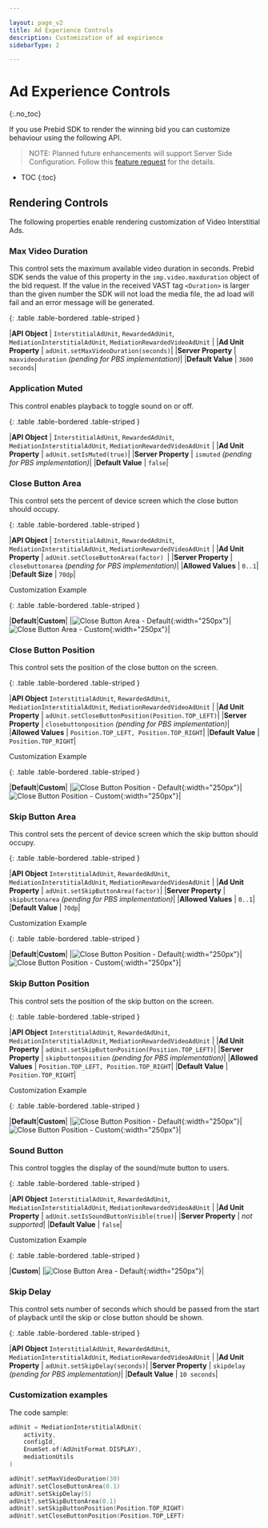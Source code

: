 ```yaml
---

layout: page_v2
title: Ad Experience Controls
description: Customization of ad expirience
sidebarType: 2

---
```


# Ad Experience Controls
{:.no_toc}

If you use Prebid SDK to render the winning bid you can customize behaviour using the following API. 

> NOTE: Planned future enhancements will support Server Side Configuration. Follow this [feature request](https://github.com/prebid/prebid-server/issues/2186) for the details. 

* TOC
{:toc}


## Rendering Controls


The following properties enable rendering customization of Video Interstitial Ads.

### Max Video Duration

This control sets the maximum available video duration in seconds. Prebid SDK sends the value of this property in the  `imp.video.maxduration` object of the bid request. If the value in the received VAST tag `<Duration>` is larger than the given number the SDK will not load the media file, the ad load will fail and an error message will be generated.


{: .table .table-bordered .table-striped }

|**API Object**         | `InterstitialAdUnit`, `RewardedAdUnit`, <br />`MediationInterstitialAdUnit`, `MediationRewardedVideoAdUnit` |
|**Ad Unit Property**   | `adUnit.setMaxVideoDuration(seconds)`|
|**Server Property**    | `maxvideoduration` *(pending for PBS implementation)*|
|**Default Value**     | `3600 seconds`|

### Application Muted

This control enables playback to toggle sound on or off.  

{: .table .table-bordered .table-striped }

|**API Object**         | `InterstitialAdUnit`, `RewardedAdUnit`, <br />`MediationInterstitialAdUnit`, `MediationRewardedVideoAdUnit` |
|**Ad Unit Property**   | `adUnit.setIsMuted(true)`|
|**Server Property**    | `ismuted` *(pending for PBS implementation)*|
|**Default Value**     | `false`|

### Close Button Area

This control sets the percent of device screen which the close button should occupy.

{: .table .table-bordered .table-striped }

|**API Object**         | `InterstitialAdUnit`, `RewardedAdUnit`, <br />`MediationInterstitialAdUnit`, `MediationRewardedVideoAdUnit` |
|**Ad Unit Property**   | `adUnit.setCloseButtonArea(factor) `|
|**Server Property**    | `closebuttonarea` *(pending for PBS implementation)*|
|**Allowed Values**     | `0..1`|
|**Default Size**       | `70dp`|

Customization Example

{: .table .table-bordered .table-striped }

|**Default**|**Custom**|
|![Close Button Area - Default](/assets/images/prebid-mobile/modules/rendering/ad-experience/android-close-button-area-default.jpg){:width="250px"}|![Close Button Area - Custom](/assets/images/prebid-mobile/modules/rendering/ad-experience/android-close-button-area-custom.jpg){:width="250px"}|


### Close Button Position

This control sets the position of the close button on the screen.

{: .table .table-bordered .table-striped }

|**API Object**         `InterstitialAdUnit`, `RewardedAdUnit`, <br />`MediationInterstitialAdUnit`, `MediationRewardedVideoAdUnit` |
|**Ad Unit Property**   | `adUnit.setCloseButtonPosition(Position.TOP_LEFT)`|
|**Server Property**    | `closebuttonposition` *(pending for PBS implementation)*|
|**Allowed Values**     | `Position.TOP_LEFT, Position.TOP_RIGHT`|
|**Default Value**      | `Position.TOP_RIGHT`|


Customization Example

{: .table .table-bordered .table-striped }

|**Default**|**Custom**|
|![Close Button Position - Default](/assets/images/prebid-mobile/modules/rendering/ad-experience/android-close-button-position-default.jpg){:width="250px"}|![Close Button Position - Custom](/assets/images/prebid-mobile/modules/rendering/ad-experience/android-close-button-position-custom.jpg){:width="250px"}|


### Skip Button Area

This control sets the percent of device screen which the skip button should occupy.

{: .table .table-bordered .table-striped }

|**API Object**         `InterstitialAdUnit`, `RewardedAdUnit`, <br />`MediationInterstitialAdUnit`, `MediationRewardedVideoAdUnit` |
|**Ad Unit Property**   | `adUnit.setSkipButtonArea(factor)`|
|**Server Property**    | `skipbuttonarea` *(pending for PBS implementation)*|
|**Allowed Values**     | `0..1`|
|**Default Value**      | `70dp`|

Customization Example

{: .table .table-bordered .table-striped }

|**Default**|**Custom**|
|![Close Button Position - Default](/assets/images/prebid-mobile/modules/rendering/ad-experience/android-skip-button-area-default.jpg){:width="250px"}|![Close Button Position - Custom](/assets/images/prebid-mobile/modules/rendering/ad-experience/android-skip-button-area-custom.jpg){:width="250px"}|


### Skip Button Position

This control sets the position of the skip button on the screen.

{: .table .table-bordered .table-striped }

|**API Object**         `InterstitialAdUnit`, `RewardedAdUnit`, <br />`MediationInterstitialAdUnit`, `MediationRewardedVideoAdUnit` |
|**Ad Unit Property**   | `adUnit.setSkipButtonPosition(Position.TOP_LEFT)`|
|**Server Property**    | `skipbuttonposition` *(pending for PBS implementation)*|
|**Allowed Values**     | `Position.TOP_LEFT, Position.TOP_RIGHT`|
|**Default Value**      | `Position.TOP_RIGHT`|

Customization Example

{: .table .table-bordered .table-striped }

|**Default**|**Custom**|
|![Close Button Position - Default](/assets/images/prebid-mobile/modules/rendering/ad-experience/android-skip-button-position-default.jpg){:width="250px"}|![Close Button Position - Custom](/assets/images/prebid-mobile/modules/rendering/ad-experience/android-skip-button-position-custom.jpg){:width="250px"}|

### Sound Button

This control toggles the display of the sound/mute button to users.

{: .table .table-bordered .table-striped }

|**API Object**         `InterstitialAdUnit`, `RewardedAdUnit`, <br />`MediationInterstitialAdUnit`, `MediationRewardedVideoAdUnit` |
|**Ad Unit Property**   | `adUnit.setIsSoundButtonVisible(true)`|
|**Server Property**    | *not supported*|
|**Default Value**      | `false`|

Customization Example

{: .table .table-bordered .table-striped }

|**Custom**|
|![Close Button Area - Default](/assets/images/prebid-mobile/modules/rendering/ad-experience/android-sound-button.jpg){:width="250px"}|


### Skip Delay

This control sets number of seconds which should be passed from the start of playback until the skip or close button should be shown.

{: .table .table-bordered .table-striped }

|**API Object**         `InterstitialAdUnit`, `RewardedAdUnit`, <br />`MediationInterstitialAdUnit`, `MediationRewardedVideoAdUnit` |
|**Ad Unit Property**   | `adUnit.setSkipDelay(seconds)`|
|**Server Property**    | `skipdelay` *(pending for PBS implementation)*|
|**Default Value**      | `10 seconds`|


### Customization examples

The code sample:


``` kotlin
adUnit = MediationInterstitialAdUnit(
    activity,
    configId,
    EnumSet.of(AdUnitFormat.DISPLAY),
    mediationUtils
)

adUnit?.setMaxVideoDuration(30)
adUnit?.setCloseButtonArea(0.1)
adUnit?.setSkipDelay(5)
adUnit?.setSkipButtonArea(0.1)
adUnit?.setSkipButtonPosition(Position.TOP_RIGHT)
adUnit?.setCloseButtonPosition(Position.TOP_LEFT)
```

